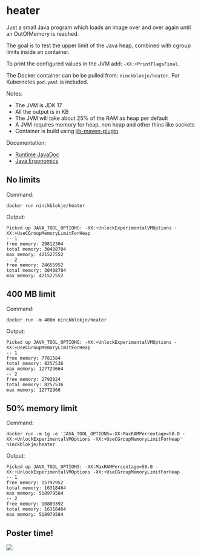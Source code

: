 # heater

Just a small Java program which loads an image over and over again until an OutOfMemory is reached.

The goal is to test the upper limit of the Java heap, combined with cgroup limits inside an container.

To print the configured values in the JVM add: `-XX:+PrintFlagsFinal`.

The Docker container can be be pulled from: `ninckblokje/heater`. For Kubernetes `pod.yaml` is included.

Notes:
- The JVM is JDK 17
- All the output is in KB
- The JVM will take about 25% of the RAM as heap per default
- A JVM requires memory for heap, non heap and other thins like sockets
- Container is build using [jib-maven-plugin](https://github.com/GoogleContainerTools/jib/tree/master/jib-maven-plugin)

Documentation:
- [Runtime JavaDoc](https://docs.oracle.com/javase/8/docs/api/java/lang/Runtime.html)
- [Java Ergonomics](https://docs.oracle.com/javase/8/docs/technotes/guides/vm/gctuning/ergonomics.html)

## No limits

Command:

````
docker run ninckblokje/heater
````

Output:

````
Picked up JAVA_TOOL_OPTIONS: -XX:+UnlockExperimentalVMOptions -XX:+UseCGroupMemoryLimitForHeap
-- 1
free memory: 29812304
total memory: 30408704
max memory: 421527552
-- 2
free memory: 24655952
total memory: 30408704
max memory: 421527552
````

## 400 MB limit

Command:

````
docker run -m 400m ninckblokje/heater
````

Output:

````
Picked up JAVA_TOOL_OPTIONS: -XX:+UnlockExperimentalVMOptions -XX:+UseCGroupMemoryLimitForHeap
-- 1
free memory: 7781584
total memory: 8257536
max memory: 127729664
-- 2
free memory: 2793024
total memory: 8257536
max memory: 12772966
````

## 50% memory limit

Command:

````
docker run -m 1g -e 'JAVA_TOOL_OPTIONS=-XX:MaxRAMPercentage=50.0 -XX:+UnlockExperimentalVMOptions -XX:+UseCGroupMemoryLimitForHeap' ninckblokje/heater
````

Output:

````
Picked up JAVA_TOOL_OPTIONS: -XX:MaxRAMPercentage=50.0 -XX:+UnlockExperimentalVMOptions -XX:+UseCGroupMemoryLimitForHeap
-- 1
free memory: 15797952
total memory: 16318464
max memory: 518979584
-- 2
free memory: 10809392
total memory: 16318464
max memory: 518979584
````

## Poster time!

![](src/main/resources/poster34.jpg)